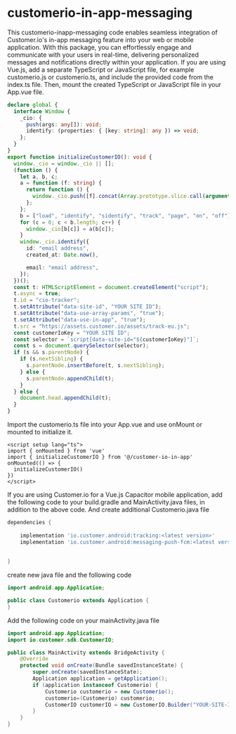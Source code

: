 # customerio-in-app-messaging
This customerio-inapp-messaging code enables seamless integration of Customer.io's in-app messaging feature into your web or mobile application. With this package, you can effortlessly engage and communicate with your users in real-time, delivering personalized messages and notifications directly within your application.
If you are using Vue.js, add a separate TypeScript or JavaScript file, for example customerio.js or customerio.ts, and include the provided code from the index.ts file. Then, mount the created TypeScript or JavaScript file in your App.vue file.

```//customer.ts
declare global {
  interface Window {
    _cio: {
      push(args: any[]): void;
      identify: (properties: { [key: string]: any }) => void;
    };
  }
}
export function initializeCustomerIO(): void {
  window._cio = window._cio || [];
  (function () {
    let a, b, c;
    a = function (f: string) {
      return function () {
        window._cio.push([f].concat(Array.prototype.slice.call(arguments, 0)));
      };
    };
    b = ["load", "identify", "sidentify", "track", "page", "on", "off"];
    for (c = 0; c < b.length; c++) {
      window._cio[b[c]] = a(b[c]);
    }
    window._cio.identify({
      id: "email address",
      created_at: Date.now(),

      email: "email address",
    });
  })();
  const t: HTMLScriptElement = document.createElement("script");
  t.async = true;
  t.id = "cio-tracker";
  t.setAttribute("data-site-id", "YOUR SITE ID");
  t.setAttribute("data-use-array-params", "true");
  t.setAttribute("data-use-in-app", "true");
  t.src = "https://assets.customer.io/assets/track-eu.js";
  const customerIoKey = "YOUR SITE ID";
  const selector = `script[data-site-id="${customerIoKey}"]`;
  const s = document.querySelector(selector);
  if (s && s.parentNode) {
    if (s.nextSibling) {
      s.parentNode.insertBefore(t, s.nextSibling);
    } else {
      s.parentNode.appendChild(t);
    }
  } else {
    document.head.appendChild(t);
  }
}
```

Import the customerio.ts file into your App.vue and use onMount or mounted to initialize it.

```//app.vue
<script setup lang="ts">
import { onMounted } from 'vue'
import { initializeCustomerIO } from '@/customer-io-in-app'
onMounted(() => {
  initializeCustomerIO()
})
</script>
```

If you are using Customer.io for a Vue.js Capacitor mobile application, add the following code to your build.gradle and MainActivity.java files, in addition to the above code. And create additional Customerio.java file

```//build.gradle
dependencies {
   
    implementation 'io.customer.android:tracking:<latest version>'
    implementation 'io.customer.android:messaging-push-fcm:<latest version>'
   
    
}
```


create new java file and the following code
```//Customerio.java
import android.app.Application;

public class Customerio extends Application {
}
```

Add the following code on your mainActivity.java file
```//mainActivity.java
import android.app.Application;
import io.customer.sdk.CustomerIO;

public class MainActivity extends BridgeActivity {
    @Override
    protected void onCreate(Bundle savedInstanceState) {
        super.onCreate(savedInstanceState);
        Application application = getApplication();
        if (application instanceof Customerio) {
            Customerio customerio = new Customerio();
            customerio=(Customerio) customerio;
            CustomerIO customerIO = new CustomerIO.Builder("YOUR-SITE-ID", "YOUR-API-KEY"", poko).build();
        }
    }
}
```


